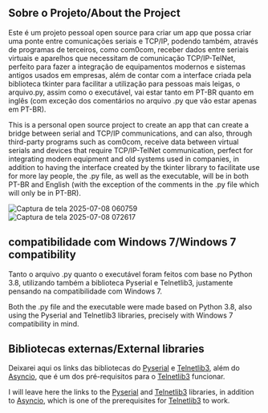 ## Sobre o Projeto/About the Project

Este é um projeto pessoal open source para criar um app que possa criar uma ponte entre comunicações seriais e TCP/IP, podendo também, através de programas de terceiros, como com0com, receber dados entre seriais virtuais e aparelhos que necessitam de comunicação TCP/IP-TelNet, perfeito para fazer a integração de equipamentos modernos e sistemas antigos usados em empresas, além de contar com a interface criada pela biblioteca tkinter para facilitar a utilização para pessoas mais leigas, o arquivo.py, assim como o executável, vai estar tanto em PT-BR quanto em inglês (com exceção dos comentários no arquivo .py que vão estar apenas em PT-BR).

This is a personal open source project to create an app that can create a bridge between serial and TCP/IP communications, and can also, through third-party programs such as com0com, receive data between virtual serials and devices that require TCP/IP-TelNet communication, perfect for integrating modern equipment and old systems used in companies, in addition to having the interface created by the tkinter library to facilitate use for more lay people, the .py file, as well as the executable, will be in both PT-BR and English (with the exception of the comments in the .py file which will only be in PT-BR).

![Captura de tela 2025-07-08 060759](https://github.com/user-attachments/assets/a0e9cc59-7546-4799-85df-b10d226bf370)
![Captura de tela 2025-07-08 072617](https://github.com/user-attachments/assets/3dbc9413-2876-450d-a0e3-41f3d2eea3bf)

## compatibilidade com Windows 7/Windows 7 compatibility
Tanto o arquivo .py quanto o executável foram feitos com base no Python 3.8, utilizando também a biblioteca Pyserial e Telnetlib3, justamente pensando na compatibilidade com Windows 7.

Both the .py file and the executable were made based on Python 3.8, also using the Pyserial and Telnetlib3 libraries, precisely with Windows 7 compatibility in mind.

## Bibliotecas externas/External libraries

Deixarei aqui os links das bibliotecas do [Pyserial](https://pypi.org/project/pyserial/) e [Telnetlib3](https://pypi.org/project/telnetlib3/), além do [Asyncio](https://pypi.org/project/asyncio/), que é um dos pré-requisitos para o [Telnetlib3](https://pypi.org/project/telnetlib3/) funcionar.

I will leave here the links to the [Pyserial](https://pypi.org/project/pyserial/) and [Telnetlib3](https://pypi.org/project/telnetlib3/) libraries, in addition to [Asyncio](https://pypi.org/project/asyncio/), which is one of the prerequisites for [Telnetlib3](https://pypi.org/project/telnetlib3/) to work.
